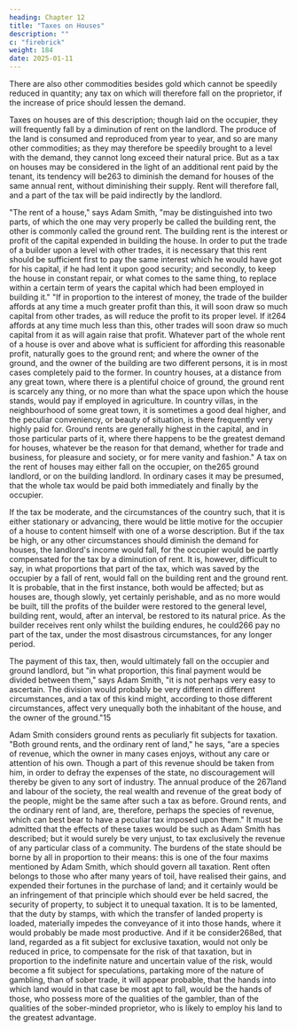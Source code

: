 ```yaml
---
heading: Chapter 12
title: "Taxes on Houses"
description: ""
c: "firebrick"
weight: 184
date: 2025-01-11
---
```




There are also other commodities besides gold which cannot be speedily reduced in quantity; any tax on which will therefore fall on the proprietor, if the increase of price should lessen the demand.

Taxes on houses are of this description; though laid on the occupier, they will frequently fall by a diminution of rent on the landlord. The produce of the land is consumed and reproduced from year to year, and so are many other commodities; as they may therefore be speedily brought to a level with the demand, they cannot long exceed their natural price. But as a tax on houses may be considered in the light of an additional rent paid by the tenant, its tendency will be263 to diminish the demand for houses of the same annual rent, without diminishing their supply. Rent will therefore fall, and a part of the tax will be paid indirectly by the landlord.

"The rent of a house," says Adam Smith, "may be distinguished into two parts, of which the one may very properly be called the building rent, the other is commonly called the ground rent. The building rent is the interest or profit of the capital expended in building the house. In order to put the trade of a builder upon a level with other trades, it is necessary that this rent should be sufficient first to pay the same interest which he would have got for his capital, if he had lent it upon good security; and secondly, to keep the house in constant repair, or what comes to the same thing, to replace within a certain term of years the capital which had been employed in building it." "If in proportion to the interest of money, the trade of the builder affords at any time a much greater profit than this, it will soon draw so much capital from other trades, as will reduce the profit to its proper level. If it264 affords at any time much less than this, other trades will soon draw so much capital from it as will again raise that profit. Whatever part of the whole rent of a house is over and above what is sufficient for affording this reasonable profit, naturally goes to the ground rent; and where the owner of the ground, and the owner of the building are two different persons, it is in most cases completely paid to the former. In country houses, at a distance from any great town, where there is a plentiful choice of ground, the ground rent is scarcely any thing, or no more than what the space upon which the house stands, would pay if employed in agriculture. In country villas, in the neighbourhood of some great town, it is sometimes a good deal higher, and the peculiar conveniency, or beauty of situation, is there frequently very highly paid for. Ground rents are generally highest in the capital, and in those particular parts of it, where there happens to be the greatest demand for houses, whatever be the reason for that demand, whether for trade and business, for pleasure and society, or for mere vanity and fashion." A tax on the rent of houses may either fall on the occupier, on the265 ground landlord, or on the building landlord. In ordinary cases it may be presumed, that the whole tax would be paid both immediately and finally by the occupier.

If the tax be moderate, and the circumstances of the country such, that it is either stationary or advancing, there would be little motive for the occupier of a house to content himself with one of a worse description. But if the tax be high, or any other circumstances should diminish the demand for houses, the landlord's income would fall, for the occupier would be partly compensated for the tax by a diminution of rent. It is, however, difficult to say, in what proportions that part of the tax, which was saved by the occupier by a fall of rent, would fall on the building rent and the ground rent. It is probable, that in the first instance, both would be affected; but as houses are, though slowly, yet certainly perishable, and as no more would be built, till the profits of the builder were restored to the general level, building rent, would, after an interval, be restored to its natural price. As the builder receives rent only whilst the building endures, he could266 pay no part of the tax, under the most disastrous circumstances, for any longer period.

The payment of this tax, then, would ultimately fall on the occupier and ground landlord, but "in what proportion, this final payment would be divided between them," says Adam Smith, "it is not perhaps very easy to ascertain. The division would probably be very different in different circumstances, and a tax of this kind might, according to those different circumstances, affect very unequally both the inhabitant of the house, and the owner of the ground."15

Adam Smith considers ground rents as peculiarly fit subjects for taxation. "Both ground rents, and the ordinary rent of land," he says, "are a species of revenue, which the owner in many cases enjoys, without any care or attention of his own. Though a part of this revenue should be taken from him, in order to defray the expenses of the state, no discouragement will thereby be given to any sort of industry. The annual produce of the 267land and labour of the society, the real wealth and revenue of the great body of the people, might be the same after such a tax as before. Ground rents, and the ordinary rent of land, are, therefore, perhaps the species of revenue, which can best bear to have a peculiar tax imposed upon them." It must be admitted that the effects of these taxes would be such as Adam Smith has described; but it would surely be very unjust, to tax exclusively the revenue of any particular class of a community. The burdens of the state should be borne by all in proportion to their means: this is one of the four maxims mentioned by Adam Smith, which should govern all taxation. Rent often belongs to those who after many years of toil, have realised their gains, and expended their fortunes in the purchase of land; and it certainly would be an infringement of that principle which should ever be held sacred, the security of property, to subject it to unequal taxation. It is to be lamented, that the duty by stamps, with which the transfer of landed property is loaded, materially impedes the conveyance of it into those hands, where it would probably be made most productive. And if it be consider268ed, that land, regarded as a fit subject for exclusive taxation, would not only be reduced in price, to compensate for the risk of that taxation, but in proportion to the indefinite nature and uncertain value of the risk, would become a fit subject for speculations, partaking more of the nature of gambling, than of sober trade, it will appear probable, that the hands into which land would in that case be most apt to fall, would be the hands of those, who possess more of the qualities of the gambler, than of the qualities of the sober-minded proprietor, who is likely to employ his land to the greatest advantage.


